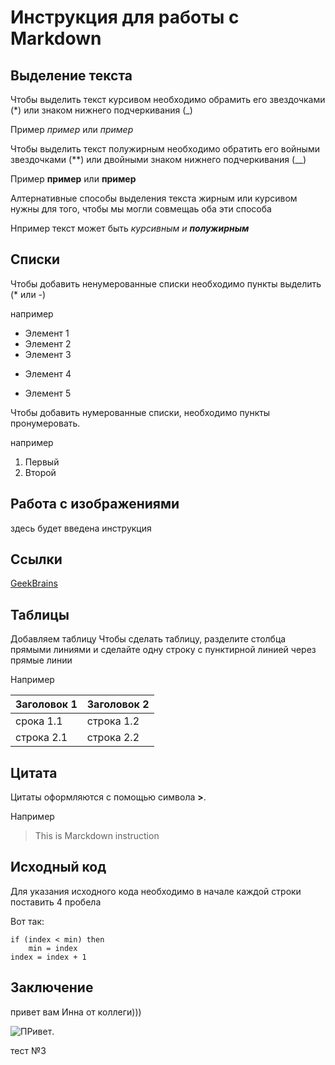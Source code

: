 # Инструкция для работы с Markdown

## Выделение текста

Чтобы выделить текст курсивом необходимо обрамить его звездочками (*) или знаком нижнего подчеркивания (_)

Пример *пример* или _пример_


Чтобы выделить текст полужирным необходимо обратить его войными звездочками (**) или двойными знаком нижнего подчеркивания (__)

Пример **пример** или __пример__

Алтернативные способы выделения текста жирным или курсивом нужны для того, чтобы мы могли совмещаь оба эти способа

Нпример текст может быть _курсивным и **полужирным**_

## Списки

Чтобы добавить ненумерованные списки необходимо пункты выделить (* или -)

например 

* Элемент 1
* Элемент 2
* Элемент 3
- Элемент 4
+ Элемент 5

Чтобы добавить нумерованные списки, необходимо пункты пронумеровать.

например

1. Первый
1. Второй

## Работа с изображениями

 здесь будет введена инструкция

##  Cсылки

[GeekBrains](https://gb.ru/)

## Таблицы

Добавляем таблицу
Чтобы сделать таблицу, разделите столбца прямыми линиями и сделайте одну строку с пунктирной линией через прямые линии

Например 

|Заголовок 1| Заголовок 2|
|-----------|---------------|
|срока 1.1 |строка 1.2|
|строка 2.1| строка 2.2|

## Цитата

Цитаты оформляются с помощью символа **>**.

Например

> This is Marckdown instruction

## Исходный код

Для указания исходного кода необходимо в начале каждой строки поставить 4 пробела

Вот так:

    if (index < min) then
        min = index
    index = index + 1

## Заключение 

привет вам Инна от коллеги)))

![ПРивет](https://photowords.ru/pics_max/images_2656.jpg).

тест №3